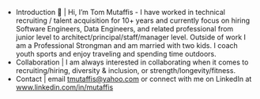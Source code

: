 - Introduction 👋 | Hi, I’m Tom Mutaffis - I have worked in technical recruiting / talent acquisition for 10+ years and currently focus on hiring Software Engineers, Data Engineers, and related professional from junior level to architect/principal/staff/manager level. Outside of work I am a Professional Strongman and am married with two kids. I coach youth sports and enjoy traveling and spending time outdoors. 
- Collaboration | I am always interested in collaborating when it comes to recruiting/hiring, diversity & inclusion, or strength/longevity/fitness.  
- Contact | email tmutaffis@yahoo.com or connect with me on LinkedIn at www.linkedin.com/in/mutaffis 
